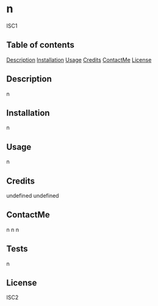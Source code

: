 
  # n
  ISC1

  ## Table of contents
  [Description](#description)
  [Installation](#installation)
  [Usage](#usage)
  [Credits](#credits)
  [ContactMe](#contactme)
  [License](#license)

  ## Description
  n

  ## Installation
  n

  ## Usage
  n

  ## Credits
  undefined
  undefined

  ## ContactMe
  n
  n
  n

  ## Tests
  n

  ## License
  ISC2

